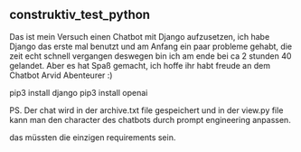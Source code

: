 ## construktiv_test_python


Das ist mein Versuch einen Chatbot mit Django aufzusetzen, ich habe Django das erste mal benutzt und am Anfang ein paar probleme gehabt, die zeit echt schnell vergangen deswegen bin ich am ende bei ca 2 stunden 40 gelandet. Aber es hat Spaß gemacht, ich hoffe ihr habt freude an dem Chatbot Arvid Abenteurer :)

pip3 install django
pip3 install openai


PS. Der chat wird in der archive.txt file gespeichert und in der view.py file kann man den character des chatbots durch prompt engineering anpassen.

das müssten die einzigen requirements sein.
